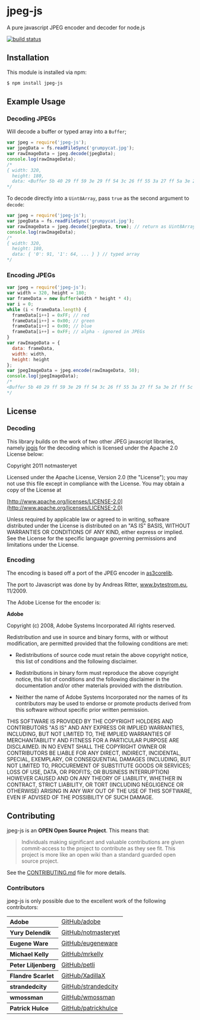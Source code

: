 # jpeg-js

A pure javascript JPEG encoder and decoder for node.js

[![build status](https://secure.travis-ci.org/eugeneware/jpeg-js.png)](http://travis-ci.org/eugeneware/jpeg-js)

## Installation

This module is installed via npm:

``` bash
$ npm install jpeg-js
```

## Example Usage

### Decoding JPEGs

Will decode a buffer or typed array into a `Buffer`;

``` js
var jpeg = require('jpeg-js');
var jpegData = fs.readFileSync('grumpycat.jpg');
var rawImageData = jpeg.decode(jpegData);
console.log(rawImageData);
/*
{ width: 320,
  height: 180,
  data: <Buffer 5b 40 29 ff 59 3e 29 ff 54 3c 26 ff 55 3a 27 ff 5a 3e 2f ff 5c 3c 31 ff 58 35 2d ff 5b 36 2f ff 55 35 32 ff 5a 3a 37 ff 54 36 32 ff 4b 32 2c ff 4b 36 ... > }
*/
```

To decode directly into a `Uint8Array`, pass `true` as the second argument to
`decode`:

``` js
var jpeg = require('jpeg-js');
var jpegData = fs.readFileSync('grumpycat.jpg');
var rawImageData = jpeg.decode(jpegData, true); // return as Uint8Array
console.log(rawImageData);
/*
{ width: 320,
  height: 180,
  data: { '0': 91, '1': 64, ... } } // typed array
*/
```

### Encoding JPEGs

``` js
var jpeg = require('jpeg-js');
var width = 320, height = 180;
var frameData = new Buffer(width * height * 4);
var i = 0;
while (i < frameData.length) {
  frameData[i++] = 0xFF; // red
  frameData[i++] = 0x00; // green
  frameData[i++] = 0x00; // blue
  frameData[i++] = 0xFF; // alpha - ignored in JPEGs
}
var rawImageData = {
  data: frameData,
  width: width,
  height: height
};
var jpegImageData = jpeg.encode(rawImageData, 50);
console.log(jpegImageData);
/*
<Buffer 5b 40 29 ff 59 3e 29 ff 54 3c 26 ff 55 3a 27 ff 5a 3e 2f ff 5c 3c 31 ff 58 35 2d ff 5b 36 2f ff 55 35 32 ff 5a 3a 37 ff 54 36 32 ff 4b 32 2c ff 4b 36 ... >
*/
```

## License

### Decoding

This library builds on the work of two other JPEG javascript libraries,
namely [jpgjs](https://github.com/notmasteryet/jpgjs) for the decoding
which is licensed under the Apache 2.0 License below:

Copyright 2011 notmasteryet

Licensed under the Apache License, Version 2.0 (the "License");
you may not use this file except in compliance with the License.
You may obtain a copy of the License at

[http://www.apache.org/licenses/LICENSE-2.0](http://www.apache.org/licenses/LICENSE-2.0)

Unless required by applicable law or agreed to in writing, software
distributed under the License is distributed on an "AS IS" BASIS,
WITHOUT WARRANTIES OR CONDITIONS OF ANY KIND, either express or implied.
See the License for the specific language governing permissions and
limitations under the License.

### Encoding

The encoding is based off a port of the JPEG encoder in [as3corelib](https://code.google.com/p/as3corelib/source/browse/trunk/src/com/adobe/images/JPGEncoder.as).

The port to Javascript was done by by Andreas Ritter, www.bytestrom.eu, 11/2009.

The Adobe License for the encoder is:

**Adobe**

Copyright (c) 2008, Adobe Systems Incorporated
All rights reserved.

Redistribution and use in source and binary forms, with or without 
modification, are permitted provided that the following conditions are
met:

* Redistributions of source code must retain the above copyright notice, 
  this list of conditions and the following disclaimer.

* Redistributions in binary form must reproduce the above copyright
  notice, this list of conditions and the following disclaimer in the 
  documentation and/or other materials provided with the distribution.

* Neither the name of Adobe Systems Incorporated nor the names of its 
  contributors may be used to endorse or promote products derived from 
  this software without specific prior written permission.

THIS SOFTWARE IS PROVIDED BY THE COPYRIGHT HOLDERS AND CONTRIBUTORS "AS
IS" AND ANY EXPRESS OR IMPLIED WARRANTIES, INCLUDING, BUT NOT LIMITED TO,
THE IMPLIED WARRANTIES OF MERCHANTABILITY AND FITNESS FOR A PARTICULAR
PURPOSE ARE DISCLAIMED. IN NO EVENT SHALL THE COPYRIGHT OWNER OR 
CONTRIBUTORS BE LIABLE FOR ANY DIRECT, INDIRECT, INCIDENTAL, SPECIAL,
EXEMPLARY, OR CONSEQUENTIAL DAMAGES (INCLUDING, BUT NOT LIMITED TO,
PROCUREMENT OF SUBSTITUTE GOODS OR SERVICES; LOSS OF USE, DATA, OR
PROFITS; OR BUSINESS INTERRUPTION) HOWEVER CAUSED AND ON ANY THEORY OF
LIABILITY, WHETHER IN CONTRACT, STRICT LIABILITY, OR TORT (INCLUDING
NEGLIGENCE OR OTHERWISE) ARISING IN ANY WAY OUT OF THE USE OF THIS
SOFTWARE, EVEN IF ADVISED OF THE POSSIBILITY OF SUCH DAMAGE.

## Contributing

jpeg-js is an **OPEN Open Source Project**. This means that:

> Individuals making significant and valuable contributions are given commit-access to the project to contribute as they see fit. This project is more like an open wiki than a standard guarded open source project.

See the [CONTRIBUTING.md](https://github.com/eugeneware/jpeg-js/blob/master/CONTRIBUTING.md) file for more details.

### Contributors

jpeg-js is only possible due to the excellent work of the following contributors:

<table><tbody>
<tr><th align="left">Adobe</th><td><a href="https://github.com/adobe">GitHub/adobe</a></td></tr>
<tr><th align="left">Yury Delendik</th><td><a href="https://github.com/notmasteryet/">GitHub/notmasteryet</a></td></tr>
<tr><th align="left">Eugene Ware</th><td><a href="https://github.com/eugeneware">GitHub/eugeneware</a></td></tr>
<tr><th align="left">Michael Kelly</th><td><a href="https://github.com/mrkelly">GitHub/mrkelly</a></td></tr>
<tr><th align="left">Peter Liljenberg</th><td><a href="https://github.com/petli">GitHub/petli</a></td></tr>
<tr><th align="left">Flandre Scarlet</th><td><a href="https://github.com/XadillaX">GitHub/XadillaX</a></td></tr>
<tr><th align="left">strandedcity</th><td><a href="https://github.com/strandedcity">GitHub/strandedcity</a></td></tr>
<tr><th align="left">wmossman</th><td><a href="https://github.com/wmossman">GitHub/wmossman</a></td></tr>
<tr><th align="left">Patrick Hulce</th><td><a href="https://github.com/patrickhulce">GitHub/patrickhulce</a></td></tr>
</tbody></table>
